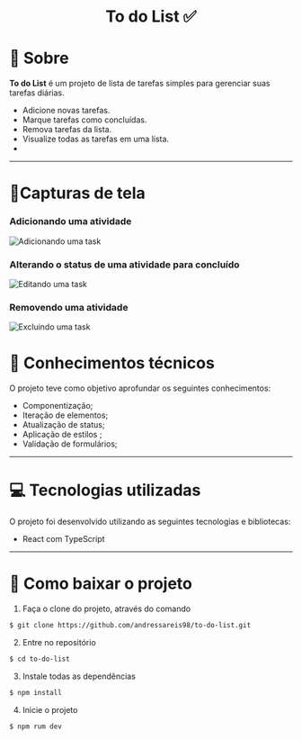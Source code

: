 <h1 align="center">To do List ✅</h1>

# 📃 Sobre

**To do List** é um projeto de lista de tarefas simples para gerenciar suas tarefas diárias.
- Adicione novas tarefas.
- Marque tarefas como concluídas.
- Remova tarefas da lista.
- Visualize todas as tarefas em uma lista.
-
---
# 📱Capturas de tela

<h3>Adicionando uma atividade</h3>

![Adicionando uma task](https://github.com/andressareis98/to-do-list/assets/39246695/27b6e30f-6719-4b06-8325-3a47f05aacee)

<h3>Alterando o status de uma atividade para concluído</h3>

![Editando uma task](https://github.com/andressareis98/to-do-list/assets/39246695/1b606df1-9889-46b4-95f3-e0eb28ede919)

<h3>Removendo uma atividade</h3>

![Excluindo uma task](https://github.com/andressareis98/to-do-list/assets/39246695/0ea9a0d2-bfd4-472f-8798-e8a4bab71919)

# 🧠 Conhecimentos técnicos 
O projeto teve como objetivo aprofundar os seguintes conhecimentos:

- Componentização;
- Iteração de elementos;
- Atualização de status;
- Aplicação de estilos ;
- Validação de formulários;
---

# 💻 Tecnologias utilizadas

O projeto foi desenvolvido utilizando as seguintes tecnologias e bibliotecas:

- React com TypeScript

---

# 🔌 Como baixar o projeto

1. Faça o clone do projeto, através do comando

```bash
$ git clone https://github.com/andressareis98/to-do-list.git
```

2. Entre no repositório

```bash
$ cd to-do-list
```

3. Instale todas as dependências

```bash
$ npm install
```

4. Inicie o projeto

```bash
$ npm rum dev
```

